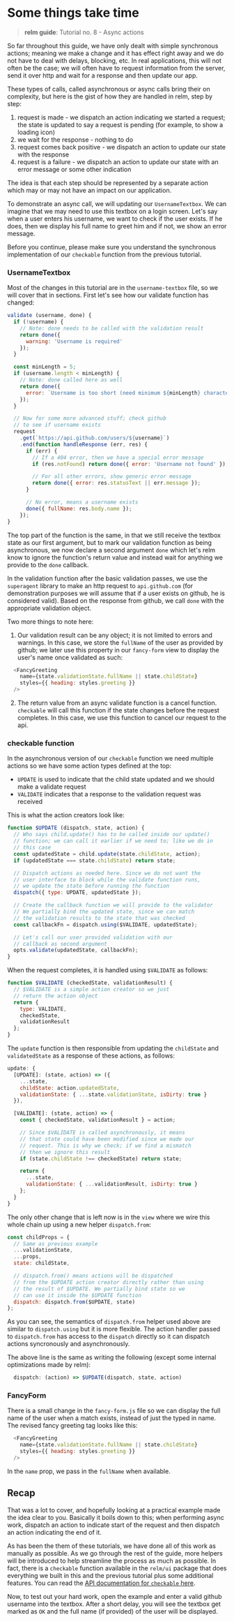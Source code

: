 # Some things take time
> __relm guide__: Tutorial no. 8 - Async actions

So far throughout this guide, we have only dealt with simple synchronous actions; meaning we make a change and it has effect right away and we do not have to deal with delays, blocking, etc. In real applications, this will not often be the case; we will often have to request information from the server, send it over http and wait for a response and then update our app.

These types of calls, called asynchronous or async calls bring their on complexity, but here is the gist of how they are handled in relm, step by step:

1. request is made - we dispatch an action indicating we started a request; the state is updated to say a request is pending (for example, to show a loading icon)
2. we wait for the response - nothing to do
3. request comes back positive - we dispatch an action to update our state with the response
4. request is a failure - we dispatch an action to update our state with an error message or some other indication

The idea is that each step should be represented by a separate action which may or may not have an impact on our application.

To demonstrate an async call, we will updating our `UsernameTextbox`. We can imagine that we may need to use this textbox on a login screen. Let's say when a user enters his username, we want to check if the user exists. If he does, then we display his full name to greet him and if not, we show an error message.

Before you continue, please make sure you understand the synchronous implementation of our `checkable` function from the previous tutorial.

### UsernameTextbox

Most of the changes in this tutorial are in the `username-textbox` file, so we will cover that in sections. First let's see how our validate function has changed:

```javascript
validate (username, done) {
  if (!username) {
    // Note: done needs to be called with the validation result
    return done({
      warning: 'Username is required'
    });
  }

  const minLength = 5;
  if (username.length < minLength) {
    // Note: done called here as well
    return done({
      error: `Username is too short (need minimum ${minLength} characters)`
    });
  }

  // Now for some more advanced stuff; check github
  // to see if username exists
  request
    .get(`https://api.github.com/users/${username}`)
    .end(function handleResponse (err, res) {
      if (err) {
        // If a 404 error, then we have a special error message
        if (res.notFound) return done({ error: 'Username not found' });

        // For all other errors, show generic error message
        return done({ error: res.statusText || err.message });
      }

      // No error, means a username exists
      done({ fullName: res.body.name });
    });
}
```
The top part of the function is the same, in that we still receive the textbox state as our first argument, but to mark our validation function as being asynchronous, we now declare a second argument `done` which let's relm know to ignore the function's return value and instead wait for anything we provide to the `done` callback.

In the validation function after the basic validation passes, we use the `superagent` library to make an http request to `api.github.com` (for demonstration purposes we will assume that if a user exists on github, he is considered valid). Based on the response from github, we call `done` with the appropriate validation object.

Two more things to note here:

1. Our validation result can be any object; it is not limited to errors and warnings. In this case, we store the `fullName` of the user as provided by github; we later use this property in our `fancy-form` view to display the user's name once validated as such:
```javascript
  <FancyGreeting
    name={state.validationState.fullName || state.childState}
    styles={{ heading: styles.greeting }}
  />
```
2. The return value from an async validate function is a cancel function. `checkable` will call this function if the state changes before the request completes. In this case, we use this function to cancel our request to the api.

### checkable function

In the asynchronous version of our `checkable` function we need multiple
actions so we have some action types defined at the top:

* `UPDATE` is used to indicate that the child state updated and we should make a validate request
* `VALIDATE` indicates that a response to the validation request was received

This is what the action creators look like:

```javascript
function $UPDATE (dispatch, state, action) {
  // Who says child.update() has to be called inside our update()
  // function; we can call it earlier if we need to; like we do in
  // this case
  const updatedState = child.update(state.childState, action);
  if (updatedState === state.childState) return state;

  // Dispatch actions as needed here. Since we do not want the
  // user interface to block while the validate function runs,
  // we update the state before running the function
  dispatch({ type: UPDATE, updatedState });

  // Create the callback function we will provide to the validator
  // We partially bind the updated state, since we can match
  // the validation results to the state that was checked
  const callbackFn = dispatch.using($VALIDATE, updatedState);

  // Let's call our user provided validation with our
  // callback as second argument
  opts.validate(updatedState, callbackFn);
}
```

When the request completes, it is handled using `$VALIDATE` as follows:

```javascript
function $VALIDATE (checkedState, validationResult) {
  // $VALIDATE is a simple action creator so we just
  // return the action object
  return {
    type: VALIDATE,
    checkedState,
    validationResult
  };
}
```

The `update` function is then responsible from updating the `childState` and `validatedState` as a response of these actions, as follows:

```javascript
update: {
  [UPDATE]: (state, action) => ({
    ...state,
    childState: action.updatedState,
    validationState: { ...state.validationState, isDirty: true }
  }),

  [VALIDATE]: (state, action) => {
    const { checkedState, validationResult } = action;

    // Since $VALIDATE is called asynchronously, it means
    // that state could have been modified since we made our
    // request. This is why we check; if we find a mismatch
    // then we ignore this result
    if (state.childState !== checkedState) return state;

    return {
      ...state,
      validationState: { ...validationResult, isDirty: true }
    };
  }
}
```

The only other change that is left now is in the `view` where we wire this whole chain up using a new helper `dispatch.from`:

```javascript
const childProps = {
  // Same as previous example
  ...validationState,
  ...props,
  state: childState,

  // dispatch.from() means actions will be dispatched
  // from the $UPDATE action creator directly rather than using
  // the result of $UPDATE. We partially bind state so we
  // can use it inside the $UPDATE function
  dispatch: dispatch.from($UPDATE, state)
};
```

As you can see, the semantics of `dispatch.from` helper used above are similar to `dispatch.using` but it is more flexible. The action handler passed to `dispatch.from` has access to the `dispatch` directly so it can dispatch actions syncronously and asynchronously.

The above line is the same as writing the following (except some internal optimizations made by relm):

```javascript
  dispatch: (action) => $UPDATE(dispatch, state, action)
```

### FancyForm

There is a small change in the `fancy-form.js` file so we can display the full name of the user when a match exists, instead of just the typed in name. The revised fancy greeting tag looks like this:

```javascript
  <FancyGreeting
    name={state.validationState.fullName || state.childState}
    styles={{ heading: styles.greeting }}
  />
```

In the `name` prop, we pass in the `fullName` when available.

## Recap

That was a lot to cover, and hopefully looking at a practical example made the idea clear to you. Basically it boils down to this; when performing async work, dispatch an action to indicate start of the request and then dispatch an action indicating the end of it.

As has been the them of these tutorials, we have done all of this work as manually as possible. As we go through the rest of the guide, more helpers will be introduced to help streamline the process as much as possible. In fact, there is a `checkable` function available in the `relm/ui` package that does everything we built in this and the previous tutorial plus some additional features. You can read the [API documentation for `checkable` here](#TODO).

Now, to test out your hard work, open the example and enter a valid github username into the textbox. After a short delay, you will see the textbox get marked as `OK` and the full name (if provided) of the user will be displayed.
